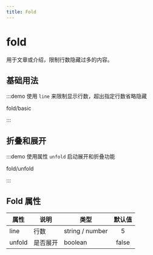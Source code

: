 ```yaml
---
title: Fold
---
```


# fold
用于文章或介绍，限制行数隐藏过多的内容。

## 基础用法
:::demo 使用 `line` 来限制显示行数，超出指定行数省略隐藏

fold/basic

:::

## 折叠和展开
:::demo 使用属性 `unfold` 启动展开和折叠功能

fold/unfold

:::

## Fold 属性

| 属性  | 说明 | 类型          | 默认值 |
|-------|------|--------------|:------:|
| line  | 行数 | string / number | 5     |
| unfold| 是否展开 | boolean   | false  |